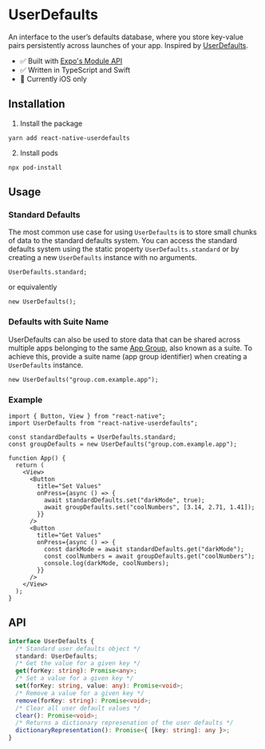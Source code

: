 # UserDefaults

An interface to the user’s defaults database, where you store key-value pairs persistently across launches of your app. Inspired by [UserDefaults](https://developer.apple.com/documentation/foundation/userdefaults).

- :white_check_mark: Built with [Expo's Module API](https:docs.expo.dev/modules/module-api/)
- :white_check_mark: Written in TypeScript and Swift
- :apple: Currently iOS only

## Installation

1. Install the package

```console
yarn add react-native-userdefaults
```

2. Install pods

```console
npx pod-install
```

## Usage

### Standard Defaults

The most common use case for using `UserDefaults` is to store small chunks of data to the standard defaults system. You can access the standard defaults system using the static property `UserDefaults.standard` or by creating a new `UserDefaults` instance with no arguments.

```tsx
UserDefaults.standard;
```

or equivalently

```tsx
new UserDefaults();
```

### Defaults with Suite Name

UserDefaults can also be used to store data that can be shared across multiple apps belonging to the same [App Group](https://developer.apple.com/documentation/xcode/configuring-app-groups?changes=_3), also known as a suite. To achieve this, provide a suite name (app group identifier) when creating a `UserDefaults` instance.

```tsx
new UserDefaults("group.com.example.app");
```

### Example

```tsx
import { Button, View } from "react-native";
import UserDefaults from "react-native-userdefaults";

const standardDefaults = UserDefaults.standard;
const groupDefaults = new UserDefaults("group.com.example.app");

function App() {
  return (
    <View>
      <Button
        title="Set Values"
        onPress={async () => {
          await standardDefaults.set("darkMode", true);
          await groupDefaults.set("coolNumbers", [3.14, 2.71, 1.41]);
        }}
      />
      <Button
        title="Get Values"
        onPress={async () => {
          const darkMode = await standardDefaults.get("darkMode");
          const coolNumbers = await groupDefaults.get("coolNumbers");
          console.log(darkMode, coolNumbers);
        }}
      />
    </View>
  );
}
```

## API

```typescript
interface UserDefaults {
  /* Standard user defaults object */
  standard: UserDefaults;
  /* Get the value for a given key */
  get(forKey: string): Promise<any>;
  /* Set a value for a given key */
  set(forKey: string, value: any): Promise<void>;
  /* Remove a value for a given key */
  remove(forKey: string): Promise<void>;
  /* Clear all user default values */
  clear(): Promise<void>;
  /* Returns a dictionary represenation of the user defaults */
  dictionaryRepresentation(): Promise<{ [key: string]: any }>;
}
```
